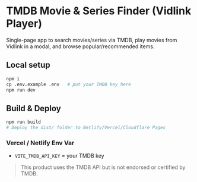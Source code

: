 
# TMDB Movie & Series Finder (Vidlink Player)

Single-page app to search movies/series via TMDB, play movies from Vidlink in a modal, and browse popular/recommended items.

## Local setup

```bash
npm i
cp .env.example .env   # put your TMDB key here
npm run dev
```

## Build & Deploy

```bash
npm run build
# Deploy the dist/ folder to Netlify/Vercel/Cloudflare Pages
```

### Vercel / Netlify Env Var

- `VITE_TMDB_API_KEY` = your TMDB key

> This product uses the TMDB API but is not endorsed or certified by TMDB.
